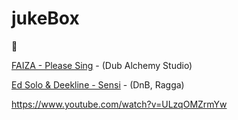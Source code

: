 

# jukeBox
 :rocket:
 
 
 

 
[FAIZA - Please Sing]( https://www.youtube.com/watch?v=wNsSQ_3_-0M) - (Dub Alchemy Studio)
 
 
 
[Ed Solo & Deekline - Sensi]( https://www.youtube.com/watch?v=WEbKVclFeuE) - (DnB, Ragga)
 
 
https://www.youtube.com/watch?v=ULzqOMZrmYw
